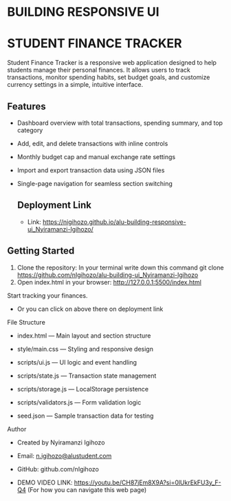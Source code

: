 # BUILDING RESPONSIVE UI
# STUDENT FINANCE TRACKER

Student Finance Tracker is a responsive web application designed to help students manage their personal finances. It allows users to track transactions, monitor spending habits, set budget goals, and customize currency settings in a simple, intuitive interface.

## Features

- Dashboard overview with total transactions, spending summary, and top category
- Add, edit, and delete transactions with inline controls
- Monthly budget cap and manual exchange rate settings
- Import and export transaction data using JSON files
- Single-page navigation for seamless section switching

  ## Deployment Link
  - Link: https://nigihozo.github.io/alu-building-responsive-ui_Nyiramanzi-Igihozo/

## Getting Started

1. Clone the repository:
   In your terminal write down this command
   git clone https://github.com/nIgihozo/alu-building-ui_Nyiramanzi-Igihozo
2. Open index.html in your browser:
http://127.0.0.1:5500/index.html

Start tracking your finances.
- Or you can click on above there on deployment link

File Structure
- index.html — Main layout and section structure

- style/main.css — Styling and responsive design

- scripts/ui.js — UI logic and event handling

- scripts/state.js — Transaction state management

- scripts/storage.js — LocalStorage persistence

- scripts/validators.js — Form validation logic

- seed.json — Sample transaction data for testing

Author
- Created by Nyiramanzi Igihozo 
- Email: n.igihozo@alustudent.com 
- GitHub: github.com/nIgihozo

- DEMO VIDEO LINK: https://youtu.be/CH87jEm8X9A?si=0lUkrEkFU3y_F-Q4
  (For how you can navigate this web page)

